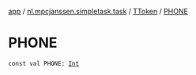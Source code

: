 [app](../../index.md) / [nl.mpcjanssen.simpletask.task](../index.md) / [TToken](index.md) / [PHONE](.)

# PHONE

`const val PHONE: `[`Int`](https://kotlinlang.org/api/latest/jvm/stdlib/kotlin/-int/index.html)